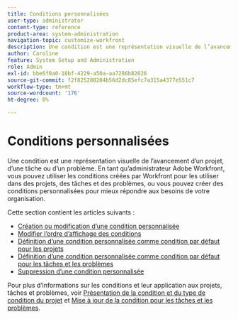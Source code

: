 ```yaml
---
title: Conditions personnalisées
user-type: administrator
content-type: reference
product-area: system-administration
navigation-topic: customize-workfront
description: Une condition est une représentation visuelle de l’avancement d’un projet, d’une tâche ou d’un problème. En tant qu’administrateur Adobe Workfront, vous pouvez utiliser les conditions créées par Workfront pour les utiliser dans des projets, des tâches et des problèmes, ou vous pouvez créer des conditions personnalisées pour mieux répondre aux besoins de votre organisation.
author: Caroline
feature: System Setup and Administration
role: Admin
exl-id: bbe6f0a0-18bf-4229-a50a-aa7286b82626
source-git-commit: f2f825280204b56d2dc85efc7a315a4377e551c7
workflow-type: tm+mt
source-wordcount: '176'
ht-degree: 0%

---
```


# Conditions personnalisées

Une condition est une représentation visuelle de l’avancement d’un projet, d’une tâche ou d’un problème. En tant qu’administrateur Adobe Workfront, vous pouvez utiliser les conditions créées par Workfront pour les utiliser dans des projets, des tâches et des problèmes, ou vous pouvez créer des conditions personnalisées pour mieux répondre aux besoins de votre organisation.

Cette section contient les articles suivants :

* [Création ou modification d’une condition personnalisée](../../../administration-and-setup/customize-workfront/create-manage-custom-conditions/create-edit-custom-conditions.md)
* [Modifier l’ordre d’affichage des conditions](../../../administration-and-setup/customize-workfront/create-manage-custom-conditions/change-display-order-of-conditions.md)
* [Définition d’une condition personnalisée comme condition par défaut pour les projets](../../../administration-and-setup/customize-workfront/create-manage-custom-conditions/set-custom-condition-default-projects.md)
* [Définition d’une condition personnalisée comme condition par défaut pour les tâches et les problèmes](../../../administration-and-setup/customize-workfront/create-manage-custom-conditions/set-custom-condition-default-tasks-issues.md)
* [Suppression d’une condition personnalisée](../../../administration-and-setup/customize-workfront/create-manage-custom-conditions/delete-custom-conditions.md)

Pour plus d’informations sur les conditions et leur application aux projets, tâches et problèmes, voir [Présentation de la condition et du type de condition du projet](../../../manage-work/projects/manage-projects/project-condition-and-condition-type.md) et [Mise à jour de la condition pour les tâches et les problèmes](../../../manage-work/projects/updating-work-in-a-project/update-condition-for-tasks-and-issues.md).
